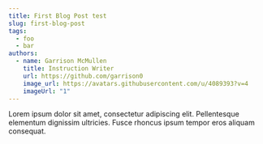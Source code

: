 ```yaml
---
title: First Blog Post test
slug: first-blog-post
tags:
  - foo
  - bar
authors:
  - name: Garrison McMullen
    title: Instruction Writer
    url: https://github.com/garrison0
    image_url: https://avatars.githubusercontent.com/u/4089393?v=4
    imageUrl: "1"
---
```

Lorem ipsum dolor sit amet, consectetur adipiscing elit. Pellentesque elementum dignissim ultricies. Fusce rhoncus ipsum tempor eros aliquam consequat.
